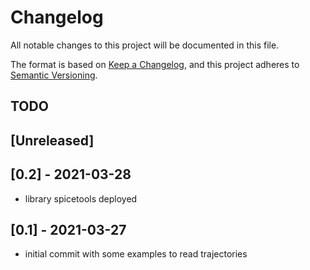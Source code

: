 # Changelog

All notable changes to this project will be documented in this file.

The format is based on [Keep a Changelog](https://keepachangelog.com/en/1.0.0/),
and this project adheres to [Semantic Versioning](https://semver.org/spec/v2.0.0.html).

## TODO

## [Unreleased]

## [0.2] - 2021-03-28

+ library spicetools deployed

## [0.1] - 2021-03-27

+ initial commit with some examples to read trajectories
